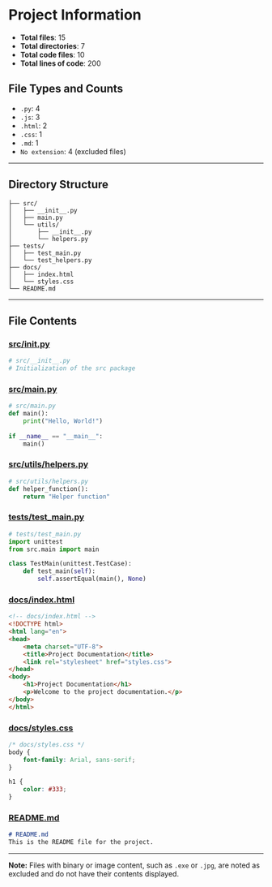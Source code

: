 # Project Information

- **Total files**: 15
- **Total directories**: 7
- **Total code files**: 10
- **Total lines of code**: 200

## File Types and Counts

- `.py`: 4
- `.js`: 3
- `.html`: 2
- `.css`: 1
- `.md`: 1
- `No extension`: 4 (excluded files)

---

## Directory Structure

```
├── src/
│   ├── __init__.py
│   ├── main.py
│   └── utils/
│       ├── __init__.py
│       └── helpers.py
├── tests/
│   ├── test_main.py
│   └── test_helpers.py
├── docs/
│   ├── index.html
│   └── styles.css
└── README.md
```

---

## File Contents

### [src/__init__.py](#src_initpy)

```python
# src/__init__.py
# Initialization of the src package
```

### [src/main.py](#src_mainpy)

```python
# src/main.py
def main():
    print("Hello, World!")
    
if __name__ == "__main__":
    main()
```

### [src/utils/helpers.py](#src_util_helperspy)

```python
# src/utils/helpers.py
def helper_function():
    return "Helper function"
```

### [tests/test_main.py](#tests_test_mainpy)

```python
# tests/test_main.py
import unittest
from src.main import main

class TestMain(unittest.TestCase):
    def test_main(self):
        self.assertEqual(main(), None)
```

### [docs/index.html](#docs_indexhtml)

```html
<!-- docs/index.html -->
<!DOCTYPE html>
<html lang="en">
<head>
    <meta charset="UTF-8">
    <title>Project Documentation</title>
    <link rel="stylesheet" href="styles.css">
</head>
<body>
    <h1>Project Documentation</h1>
    <p>Welcome to the project documentation.</p>
</body>
</html>
```

### [docs/styles.css](#docs_stylescss)

```css
/* docs/styles.css */
body {
    font-family: Arial, sans-serif;
}

h1 {
    color: #333;
}
```

### [README.md](#readmemd)

```markdown
# README.md
This is the README file for the project.
```

---

**Note:** Files with binary or image content, such as `.exe` or `.jpg`, are noted as excluded and do not have their contents displayed.